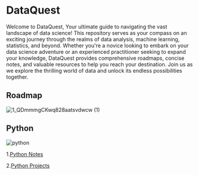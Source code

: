 # DataQuest
Welcome to DataQuest, 
Your ultimate guide to navigating the vast landscape of data science! This repository serves as your compass on an exciting journey through the realms of data analysis, machine learning, statistics, and beyond. Whether you're a novice looking to embark on your data science adventure or an experienced practitioner seeking to expand your knowledge, DataQuest provides comprehensive roadmaps, concise notes, and valuable resources to help you reach your destination. Join us as we explore the thrilling world of data and unlock its endless possibilities together.

 
 ## Roadmap 
 
 ![1_QDmmmgCKwq828aatsvdwcw (1)](https://github.com/Ishikakataria06/DataQuest/assets/147333547/853852ef-7bb6-4356-8070-d282f4cc29b8)

 ## Python 
 
 ![python](https://github.com/Ishikakataria06/DataQuest/assets/147333547/9aca4c4b-2045-472c-8576-c38033cf567d)
 
 1.[Python Notes](https://github.com/Ishikakataria06/DataQuest/blob/main/Python%20Notes.ipynb)
 
 2.[Python Projects](https://github.com/Ishikakataria06/Basic-Python-Projects)
 



